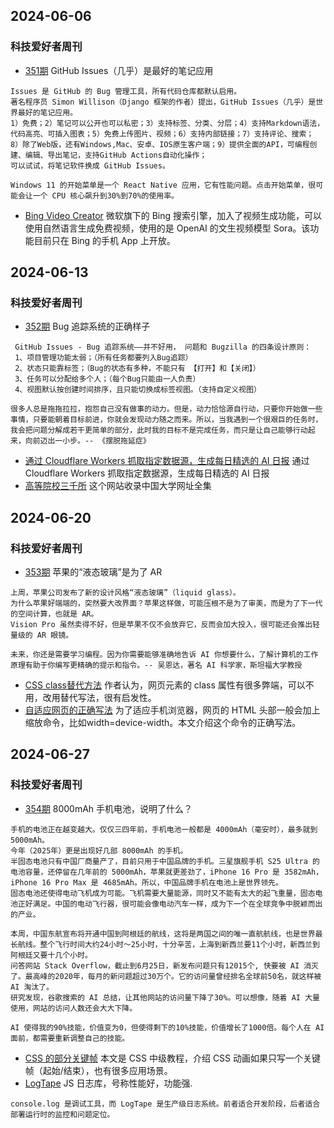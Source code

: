 ## 2024-06-06
### 科技爱好者周刊
* [351期](https://github.com/ruanyf/weekly/blob/master/docs/issue-351.md) GitHub Issues（几乎）是最好的笔记应用
```
Issues 是 GitHub 的 Bug 管理工具，所有代码仓库都默认启用。
著名程序员 Simon Willison（Django 框架的作者）提出，GitHub Issues（几乎）是世界最好的笔记应用。
1）免费；2）笔记可以公开也可以私密；3）支持标签、分类、分层；4）支持Markdown语法，代码高亮、可插入图表；5）免费上传图片、视频；6）支持内部链接；7）支持评论、搜索；
8）除了Web版，还有Windows,Mac、安卓、IOS原生客户端；9）提供全面的API，可编程创建、编辑、导出笔记，支持GitHub Actions自动化操作；
可以试试，将笔记软件换成 GitHub Issues。

Windows 11 的开始菜单是一个 React Native 应用，它有性能问题。点击开始菜单，很可能会让一个 CPU 核心飙升到30%到70%的使用率。
```
* [Bing Video Creator](https://www.bing.com/images/create/make-a-video/645d21a9470d4f4388cf46635f40809d) 微软旗下的 Bing 搜索引擎，加入了视频生成功能，可以使用自然语言生成免费视频，使用的是 OpenAI 的文生视频模型 Sora。该功能目前只在 Bing 的手机 App 上开放。

## 2024-06-13
### 科技爱好者周刊
* [352期](https://github.com/ruanyf/weekly/blob/master/docs/issue-352.md) Bug 追踪系统的正确样子
```
 GitHub Issues - Bug 追踪系统——并不好用， 问题和 Bugzilla 的四条设计原则：
 1、项目管理功能太弱；（所有任务都要列入Bug追踪）
 2、状态只能靠标签；（Bug的状态有多种，不能只有 【打开】和【关闭】）
 3、任务可以分配给多个人；（每个Bug只能由一人负责）
 4、视图默认按创建时间排序，且只能切换成标签视图。（支持自定义视图）

很多人总是拖拖拉拉，抱怨自己没有做事的动力。但是，动力恰恰源自行动，只要你开始做一些事情，只要能朝着目标前进，你就会发现动力随之而来。所以，当我遇到一个很艰巨的任务时，我会把问题分解成若干更简单的部分，此时我的目标不是完成任务，而只是让自己能够行动起来，向前迈出一小步。-- 《摆脱拖延症》
```
* [通过 Cloudflare Workers 抓取指定数据源，生成每日精选的 AI 日报](https://github.com/justlovemaki/CloudFlare-AI-Insight-Daily) 通过 Cloudflare Workers 抓取指定数据源，生成每日精选的 AI 日报
* [高等院校三千所](https://laosheng.top/fuwu/yuanxiao) 这个网站收录中国大学网址全集


## 2024-06-20
### 科技爱好者周刊
* [353期](https://github.com/ruanyf/weekly/blob/master/docs/issue-353.md) 苹果的“液态玻璃”是为了 AR
```
上周，苹果公司发布了新的设计风格“液态玻璃”（liquid glass）。
为什么苹果好端端的，突然要大改界面？苹果这样做，可能压根不是为了审美，而是为了下一代的空间计算，也就是 AR。
Vision Pro 虽然卖得不好，但是苹果不仅不会放弃它，反而会加大投入，很可能还会推出轻量级的 AR 眼镜。

未来，你还是需要学习编程。因为你需要能够准确地告诉 AI 你想要什么，了解计算机的工作原理有助于你编写更精确的提示和指令。-- 吴恩达，著名 AI 科学家，斯坦福大学教授
```
* [CSS class替代方法](https://www.keithcirkel.co.uk/css-classes-considered-harmful/) 作者认为，网页元素的 class 属性有很多弊端，可以不用，改用替代写法，很有启发性。
* [自适应网页的正确写法](https://lukeplant.me.uk/blog/posts/you-can-stop-using-user-scalable-no-and-maximum-scale-1-in-viewport-meta-tags-now/) 为了适应手机浏览器，网页的 HTML 头部一般会加上缩放命令，比如width=device-width。本文介绍这个命令的正确写法。


## 2024-06-27
### 科技爱好者周刊
* [354期](https://github.com/ruanyf/weekly/blob/master/docs/issue-354.md) 8000mAh 手机电池，说明了什么？
```
手机的电池正在越变越大。仅仅三四年前，手机电池一般都是 4000mAh（毫安时），最多就到 5000mAh。
今年（2025年）更是出现好几部 8000mAh 的手机。
半固态电池只有中国厂商量产了，目前只用于中国品牌的手机。三星旗舰手机 S25 Ultra 的电池容量，还停留在几年前的 5000mAh，苹果就更差劲了，iPhone 16 Pro 是 3582mAh，iPhone 16 Pro Max 是 4685mAh。所以，中国品牌手机在电池上是世界领先。
固态电池还使得电动飞机成为可能。飞机需要大量能源，同时又不能有太大的起飞重量，固态电池正好满足。中国的电动飞行器，很可能会像电动汽车一样，成为下一个在全球竞争中脱颖而出的产业。

本周，中国东航宣布将开通中国到阿根廷的航线，这将是两国之间的唯一直航航线，也是世界最长航线。整个飞行时间大约24小时～25小时，十分辛苦，上海到新西兰要11个小时，新西兰到阿根廷又要十几个小时。
问答网站 Stack Overflow，截止到6月25日，新发布问题只有12015个, 快要被 AI 消灭了。最高峰的2020年，每月的新问题超过30万个。它的访问量曾经排名全球前50名，就这样被 AI 淘汰了。
研究发现，谷歌搜索的 AI 总结，让其他网站的访问量下降了30%。可以想像，随着 AI 大量使用，网站的访问人数还会大大下降。

AI 使得我的90%技能，价值变为0，但使得剩下的10%技能，价值增长了1000倍。每个人在 AI 面前，都需要重新调整自己的技能。
```
* [CSS 的部分关键帧](https://www.joshwcomeau.com/animation/partial-keyframes/) 本文是 CSS 中级教程，介绍 CSS 动画如果只写一个关键帧（起始/结束），也有很多应用场景。
* [LogTape](https://github.com/dahlia/logtape) JS 日志库，号称性能好，功能强.
```
console.log 是调试工具，而 LogTape 是生产级日志系统。前者适合开发阶段，后者适合部署运行时的监控和问题定位。
```
